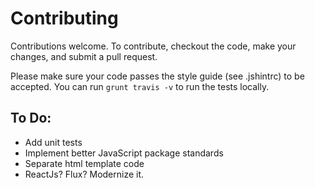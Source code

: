Contributing
===========

Contributions welcome. To contribute, checkout the code,
make your changes, and submit a pull request.

Please make sure your code passes the style guide (see .jshintrc)
to be accepted. You can run `grunt travis -v` to run the tests
locally.

To Do:
-----------

- Add unit tests
- Implement better JavaScript package standards
- Separate html template code
- ReactJs? Flux? Modernize it.
